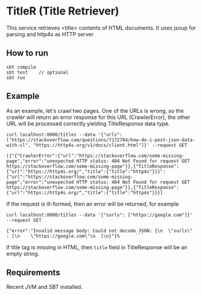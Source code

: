 # TitleR (Title Retriever)
This service retrieves \<title\> contents of HTML documents.
It uses jsoup for parsing and http4s as HTTP server.

## How to run
```shell
sbt compile
sbt test    // optional
sbt run 
```

## Example

As an example, let's crawl two pages. One of the URLs is wrong, so the crawler will return an error response for this URL (CrawlerError), 
the other URL will be processed correctly yielding TitleResponse data type.
```shell
curl localhost:8000/titles --data '{"urls": ["https://stackoverflow.com/questions/7172784/how-do-i-post-json-data-with-cl", "https://http4s.org/v1/docs/client.html"]}' --request GET

[{"{"CrawlerError":{"url":"https://stackoverflow.com/some-missing-page","error":"unexpected HTTP status: 404 Not Found for request GET https://stackoverflow.com/some-missing-page"}},{"TitleResponse":{"url":"https://http4s.org/","title":{"title":"http4s"}}}":{"url":"https://stackoverflow.com/some-missing-page","error":"unexpected HTTP status: 404 Not Found for request GET https://stackoverflow.com/some-missing-page"}},{"TitleResponse":{"url":"https://http4s.org/","title":{"title":"http4s"}}}]
```

If the request is ill-formed, then an error will be returned, for example
```shell
curl localhost:8000/titles --data '{"surls": ["https://google.com"]}' --request GET

{"error":"Invalid message body: Could not decode JSON: {\n  \"surls\" : [\n    \"https://google.com\"\n  ]\n}"}%      ```
```

If title tag is missing in HTML, then `title` field in TitleResponse will be an empty string.
## Requirements
Recent JVM and SBT installed.
